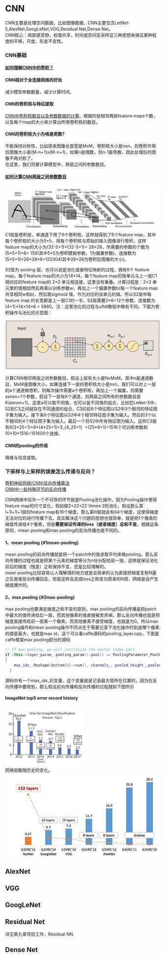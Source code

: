 # CNN

CNN主要是处理空间数据，比如图像数据。CNN主要包含LetNet-5,AlexNet,GoogLeNet,VGG,Residual Net,Dense Net。  
CNN核心：局部感受野，权值共享，时间或空间亚采样这三种思想来保证某种程度的平移，尺度，形变不变性。

### CNN基础

#### [如何理解CNN中的卷积？](https://blog.csdn.net/cheneykl/article/details/79740810)

#### CNN相对于全连接网络的好处

减少模型参数数量，减少计算时间。

#### CNN的卷积核与特征提取

[CNN中卷积核数目以及参数数据的计算](https://blog.csdn.net/yanzi6969/article/details/78019683)。根据的是相邻两层feature maps个数，以及每个map的大小来计算出所用卷积核的数目。

#### CNN的卷积核大小为啥是奇数?

不能保持对称性，比如原来图像长度宽是MxM，卷积核大小是nxn，则卷积作用后图像大小是\(M-n+1\)x\(M-n+1\)，如果n是偶数，则n-1是奇数，因此处理后的图像不再对称了。  
在这里，我们将要计算模型中，两层之间的参数数目。

#### [如何计算CNN两层之间参数数目](https://blog.csdn.net/yanzi6969/article/details/78019683)

![](/assets/LeNet-5.png)  
C1层是卷积层，单通道下用了6个卷积核，这样就得到了6个feature map，其中每个卷积核的大小为5\*5，用每个卷积核与原始的输入图像进行卷积，这样feature map的大小为\(32-5+1\)×\(32-5+1\)= 28×28，所需要的参数的个数为\(5×5+1\)×6= 156\(其中5×5为卷积模板参数，1为偏置参数\)，连接数为\(5×5+1\)×28×28×6=122304\(其中28×28为卷积后图像的大小\)。

S2层为 pooling 层，也可以说是池化或者特征映射的过程，拥有6个 feature map，每个feature map的大小为14\*14，每个feature map的隐单元与上一层C1相对应的feature map的 2×2 单元相连接，这里没有重叠。计算过程是：2×2 单元里的值相加然后再乘以训练参数w，再加上一个偏置参数b\(每一个feature map共享相同w和b\)，然后取sigmoid 值，作为对应的该单元的值。所以S2层中每 feature map 的长宽都是上一层C1的一半。S2层需要2×6=12个参数，连接数为\(4+1\)×14×14×6 = 5880。注：这里池化的过程与ufldl教程中略有不同。下面为卷积操作与池化的示意图：

![](/assets/Conv_Pooling.png)

计算CNN相邻两层之间参数数目，假设上层有大小是NxMxM，其中n是通道数目，MxM是图像大小。如果连接下一层的卷积核大小是nxn，我们可以对上一层的a个通道做卷积，则每次操作需要a个卷积核，再加上一个偏置，则需要axnxn+1个参数，假设下一层有K个通道，则两层之间所有的参数数目是K\(axnxn+1\)。这里a可以取不同值，也可以是不同值的组合，比如在LeNet-5中，S2到C3之间就存在不同通道的组合，C3的前6个特征图以S2中3个相邻的特征图子集为输入。接下来6个特征图以S2中4个相邻特征图子集为输入。然后的3个以不相邻的4个特征图子集为输入。最后一个将S2中所有特征图为输入。这样C3层有6\(3\*25+1\)+6\*\(4\*25+1\)+3\_\(4\_25+1）+\(25\*6+1\)=1516个可训练参数和10\*10\*1516=151600个连接。

#### CNN的pooling的作用

降维与信息提取。

### 下采样与上采样的误差怎么传递与反向？

[卷积神经网络\(CNN\)反向传播算法](https://www.cnblogs.com/pinard/p/6494810.html)  
[CNN中一些特殊环节的反向传播](https://blog.csdn.net/qq_21190081/article/details/72871704)

CNN网络中另外一个不可导的环节就是Pooling池化操作，因为Pooling操作使得feature map的尺寸变化，假如做2×22×22 \times 2的池化，假设那么第l+1l+1l+1层的feature map有16个梯度，那么第lll层就会有64个梯度，这使得梯度无法对位的进行传播下去。其实解决这个问题的思想也很简单，就是把1个像素的梯度传递给4个像素，但是**需要保证传递的loss（或者梯度）总和不变**。根据这条原则，mean pooling和max pooling的反向传播也是不同的。

#### 1、mean pooling {#1mean-pooling}

mean pooling的前向传播就是把一个patch中的值求取平均来做pooling，那么反向传播的过程也就是把某个元素的梯度等分为n份分配给前一层，这样就保证池化前后的梯度（残差）之和保持不变，还是比较理解的，  
 mean pooling比较容易让人理解错的地方就是会简单的认为直接把梯度复制N遍之后直接反向传播回去，但是这样会造成loss之和变为原来的N倍，网络是会产生梯度爆炸的。

#### 2、max pooling {#2max-pooling}

max pooling也要满足梯度之和不变的原则，max pooling的前向传播是把patch中最大的值传递给后一层，而其他像素的值直接被舍弃掉。那么反向传播也就是把梯度直接传给前一层某一个像素，而其他像素不接受梯度，也就是为0。所以max pooling操作和mean pooling操作不同点在于需要记录下池化操作时到底哪个像素的值是最大，也就是max id，这个可以看caffe源码的pooling\_layer.cpp，下面是caffe框架max pooling部分的源码

```cpp
// If max pooling, we will initialize the vector index part.
if (this->layer_param_.pooling_param().pool() == PoolingParameter_PoolMethod_MAX && top.size() == 1)
{
    max_idx_.Reshape(bottom[0]->num(), channels_, pooled_height_,pooled_width_);
  }
```
源码中有一个max\_idx\_的变量，这个变量就是记录最大值所在位置的，因为在反向传播中要用到，那么假设前向传播和反向传播的过程就如下图所示

#### ImageNet top5 error record history
![](/assets/ImageNetTop5History.png)  
网络层数随历史的变化。
![](/assets/ImageNetTop5Layers.png)

## AlexNet

## VGG

## GoogLeNet

## Residual Net

详见第九章项目工作，Residual NN.

## Dense Net



